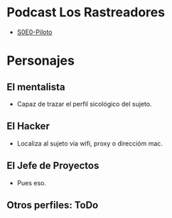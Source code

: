 # Podcast Los Rastreadores

* [S0E0-Piloto](./S00E00-Piloto-La-Despedida-De-Soltero)

# Personajes

## El mentalista

* Capaz de trazar el perfil sicológico del sujeto.

## El Hacker

* Localiza al sujeto via wifi, proxy o direccióm mac.

## El Jefe de Proyectos

* Pues eso.

## Otros perfiles: ToDo